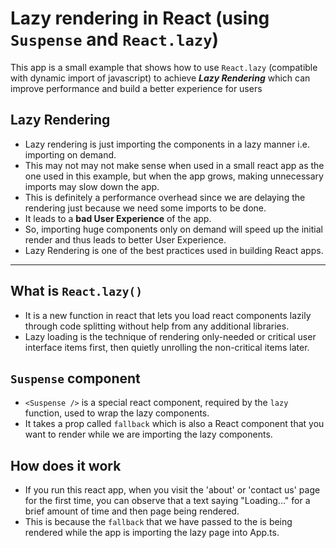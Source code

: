 # Lazy rendering in React (using `Suspense` and `React.lazy`)

This app is a small example that shows how to use `React.lazy` (compatible with dynamic import of javascript) to achieve ***Lazy Rendering*** which can improve performance and build a better experience for users

## Lazy Rendering
- Lazy rendering is just importing the components in a lazy manner i.e. importing on demand.
- This may not may not make sense when used in a small react app as the one used in this example, but when the app grows, making unnecessary imports may slow down the app.
- This is definitely a performance overhead since we are delaying the rendering just because we need some imports to be done.
- It leads to a **bad User Experience** of the app.
- So, importing huge components only on demand will speed up the initial render and thus leads to better User Experience.
- Lazy Rendering is one of the best practices used in building React apps.

<hr>

## What is `React.lazy()`
- It is a new function in react that lets you load react components lazily through code splitting without help from any additional libraries. 
- Lazy loading is the technique of rendering only-needed or critical user interface items first, then quietly unrolling the non-critical items later.

## `Suspense` component
- `<Suspense />` is a special react component, required by the `lazy` function, used to wrap the lazy components.
- It takes a prop called `fallback` which is also a React component that you want to render while we are importing the lazy components.


## How does it work
- If you run this react app, when you visit the 'about' or 'contact us' page for the first time, you can observe that a text saying "Loading..." for a brief amount of time and then page being rendered.
- This is because the `fallback` that we have passed to the <Suspense /> is being rendered while the app is importing the lazy page into App.ts.